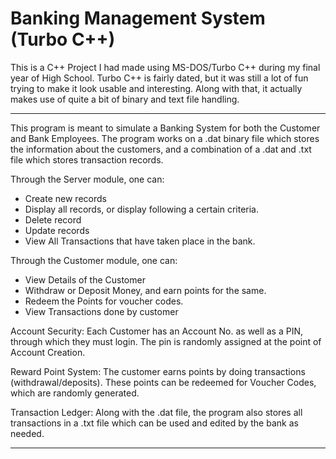 # Banking Management System (Turbo C++)

This is a C++ Project I had made using MS-DOS/Turbo C++ during my final year of High School. Turbo C++ is fairly dated, but it was still a lot of fun trying to make it look usable and interesting. Along with that, it actually makes use of quite a bit of binary and text file handling.

-----

This program is meant to simulate a Banking System for both the Customer and Bank Employees. The program works on a .dat binary file which stores the information about the customers, and a combination of a .dat and .txt file which stores transaction records.
 
Through the Server module, one can:
 - Create new records
 - Display all records, or display following a certain criteria.
 - Delete record
 - Update records
 - View All Transactions that have taken place in the bank.
 
Through the Customer module, one can:
 - View Details of the Customer
 - Withdraw or Deposit Money, and earn points for the same.
 - Redeem the Points for voucher codes.
 - View Transactions done by customer
 
Account Security: Each Customer has an Account No. as well as a PIN, through which they must login. The pin is randomly assigned at the point of Account Creation.

Reward Point System: The customer earns points by doing transactions (withdrawal/deposits). These points can be redeemed for Voucher Codes, which are randomly generated.

Transaction Ledger: Along with the .dat file, the program also stores all transactions in a .txt file which can be used and edited by the bank as needed.

---



